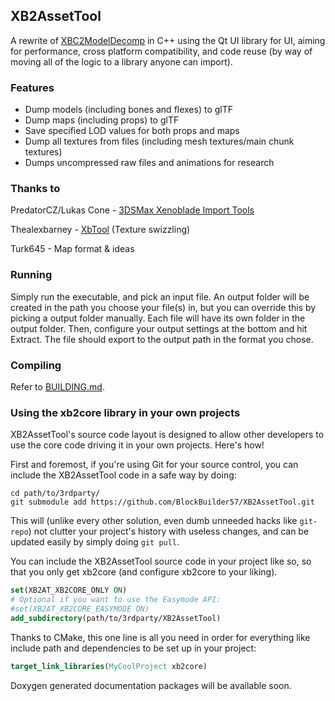 
## XB2AssetTool

A rewrite of [XBC2ModelDecomp](https://github.com/BlockBuilder57/XBC2ModelDecomp) in C++ using the Qt UI library for UI, aiming for performance, 
cross platform compatibility, and code reuse (by way of moving all of the logic to a library anyone can import).

### Features

* Dump models (including bones and flexes) to glTF
* Dump maps (including props) to glTF
* Save specified LOD values for both props and maps
* Dump all textures from files (including mesh textures/main chunk textures)
* Dumps uncompressed raw files and animations for research

### Thanks to

PredatorCZ/Lukas Cone - [3DSMax Xenoblade Import Tools](https://lukascone.wordpress.com/2018/05/06/xenoblade-chronicles-import-tool/)

Thealexbarney - [XbTool](https://github.com/Thealexbarney/XbTool) (Texture swizzling)

Turk645 - Map format & ideas

### Running

Simply run the executable, and pick an input file. An output folder will be created in the path you choose your file(s) in, but you can override this by picking a output folder manually. Each file will have its own folder in the output folder. Then, configure your output settings at the bottom and hit Extract. The file should export to the output path in the format you chose.

### Compiling

Refer to [BUILDING.md](https://github.com/BlockBuilder57/XB2AssetTool/blob/master/BUILDING.md).

### Using the xb2core library in your own projects

XB2AssetTool's source code layout is designed to allow other developers to use the core code driving it in your own projects.
Here's how!

First and foremost, if you're using Git for your source control, you can include the XB2AssetTool code in a safe way by doing:
```
cd path/to/3rdparty/
git submodule add https://github.com/BlockBuilder57/XB2AssetTool.git
```

This will (unlike every other solution, even dumb unneeded hacks like `git-repo`) not clutter your project's history with useless changes, and can be updated easily by simply doing `git pull`.

You can include the XB2AssetTool source code in your project like so, so that you only get xb2core (and configure xb2core to your liking).
```cmake
set(XB2AT_XB2CORE_ONLY ON)
# Optional if you want to use the Easymode API:
#set(XB2AT_XB2CORE_EASYMODE ON)
add_subdirectory(path/to/3rdparty/XB2AssetTool)
```

Thanks to CMake, this one line is all you need in order for everything like include path and dependencies to be set up in your project:
```cmake
target_link_libraries(MyCoolProject xb2core)
```

Doxygen generated documentation packages will be available soon.